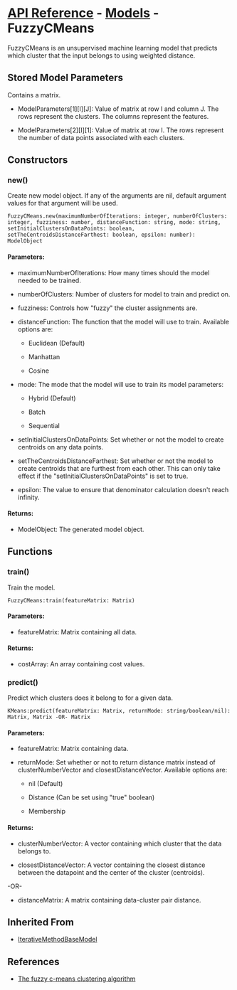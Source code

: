 # [API Reference](../../API.md) - [Models](../Models.md) - FuzzyCMeans

FuzzyCMeans is an unsupervised machine learning model that predicts which cluster that the input belongs to using weighted distance.

## Stored Model Parameters

Contains a matrix.  

* ModelParameters[1][I][J]: Value of matrix at row I and column J. The rows represent the clusters. The columns represent the features.

* ModelParameters[2][I][1]: Value of matrix at row I. The rows represent the number of data points associated with each clusters.

## Constructors

### new()

Create new model object. If any of the arguments are nil, default argument values for that argument will be used.

```
FuzzyCMeans.new(maximumNumberOfIterations: integer, numberOfClusters: integer, fuzziness: number, distanceFunction: string, mode: string, setInitialClustersOnDataPoints: boolean, setTheCentroidsDistanceFarthest: boolean, epsilon: number): ModelObject
```

#### Parameters:

* maximumNumberOfIterations: How many times should the model needed to be trained.

* numberOfClusters: Number of clusters for model to train and predict on.

* fuzziness: Controls how "fuzzy" the cluster assignments are.

* distanceFunction: The function that the model will use to train. Available options are:
  
  *  Euclidean (Default)
    
  *  Manhattan
 
  *  Cosine

* mode: The mode that the model will use to train its model parameters:

  * Hybrid (Default)
 
  * Batch
 
  * Sequential

* setInitialClustersOnDataPoints: Set whether or not the model to create centroids on any data points.

* setTheCentroidsDistanceFarthest: Set whether or not the model to create centroids that are furthest from each other. This can only take effect if the "setInitialClustersOnDataPoints" is set to true.

* epsilon: The value to ensure that denominator calculation doesn't reach infinity.

#### Returns:

* ModelObject: The generated model object.

## Functions

### train()

Train the model.

```
FuzzyCMeans:train(featureMatrix: Matrix)
```

#### Parameters:

* featureMatrix: Matrix containing all data.

#### Returns:

* costArray: An array containing cost values.

### predict()

Predict which clusters does it belong to for a given data.

```
KMeans:predict(featureMatrix: Matrix, returnMode: string/boolean/nil): Matrix, Matrix -OR- Matrix
```

#### Parameters:

* featureMatrix: Matrix containing data.

* returnMode: Set whether or not to return distance matrix instead of clusterNumberVector and closestDistanceVector. Available options are:

  * nil (Default)

  * Distance (Can be set using "true" boolean)
 
  * Membership

#### Returns:

* clusterNumberVector: A vector containing which cluster that the data belongs to.

* closestDistanceVector: A vector containing the closest distance between the datapoint and the center of the cluster (centroids).

-OR-

* distanceMatrix: A matrix containing data-cluster pair distance.

## Inherited From

* [IterativeMethodBaseModel](IterativeMethodBaseModel.md)

## References

* [The fuzzy c-means clustering algorithm](https://www.sciencedirect.com/science/article/abs/pii/0098300484900207)
